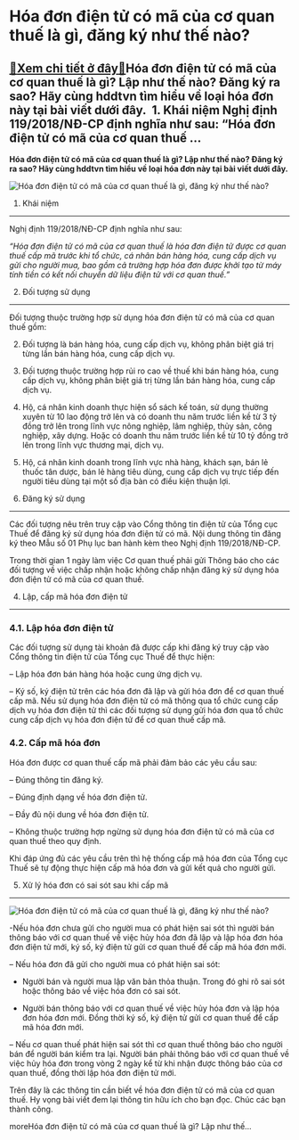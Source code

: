 Hóa đơn điện tử có mã của cơ quan thuế là gì, đăng ký như thế nào?
==================================================================

[:gift:Xem chi tiết ở đây:gift:](https://hddtvn.com/hoa-don-dien-tu-co-ma-cua-co-quan-thue-la-gi-dang-ky-nhu-the-nao/)Hóa đơn điện tử có mã của cơ quan thuế là gì? Lập như thế nào? Đăng ký ra sao? Hãy cùng hddtvn tìm hiểu về loại hóa đơn này tại bài viết dưới đây.  1. Khái niệm Nghị định 119/2018/NĐ-CP định nghĩa như sau: “Hóa đơn điện tử có mã của cơ quan thuế …
-------------------------------------------------------------------------------------------------------------------------------------------------------------------------------------------------------------------------------------------------------

**Hóa đơn điện tử có mã của cơ quan thuế là gì? Lập như thế nào? Đăng ký ra sao? Hãy cùng hddtvn tìm hiểu về loại hóa đơn này tại bài viết dưới đây.**


![Hóa đơn điện tử có mã của cơ quan thuế là gì, đăng ký như thế nào? ](https://hddtvn.com/wp-content/uploads/2021/01/Invoice-Finance-1024x683-1.jpg "Hóa đơn điện tử có mã của cơ quan thuế là gì, đăng ký như thế nào? ")


1. Khái niệm
------------


Nghị định 119/2018/NĐ-CP định nghĩa như sau:


*“Hóa đơn điện tử có mã của cơ quan thuế là hóa đơn điện tử được cơ quan thuế cấp mã trước khi tổ chức, cá nhân bán hàng hóa, cung cấp dịch vụ gửi cho người mua, bao gồm cả trường hợp hóa đơn được khởi tạo từ máy tính tiền có kết nối chuyển dữ liệu điện tử với cơ quan thuế.”*


2. Đối tượng sử dụng
--------------------


Đối tượng thuộc trường hợp sử dụng hóa đơn điện tử có mã của cơ quan thuế gồm:




2. Đối tượng là bán hàng hóa, cung cấp dịch vụ, không phân biệt giá trị từng lần bán hàng hóa, cung cấp dịch vụ.

4. Đối tượng thuộc trường hợp rủi ro cao về thuế khi bán hàng hóa, cung cấp dịch vụ, không phân biệt giá trị từng lần bán hàng hóa, cung cấp dịch vụ.

6. Hộ, cá nhân kinh doanh thực hiện sổ sách kế toán, sử dụng thường xuyên từ 10 lao động trở lên và có doanh thu năm trước liền kề từ 3 tỷ đồng trở lên trong lĩnh vực nông nghiệp, lâm nghiệp, thủy sản, công nghiệp, xây dựng. Hoặc có doanh thu năm trước liền kề từ 10 tỷ đồng trở lên trong lĩnh vực thương mại, dịch vụ.

8. Hộ, cá nhân kinh doanh trong lĩnh vực nhà hàng, khách sạn, bán lẻ thuốc tân dược, bán lẻ hàng tiêu dùng, cung cấp dịch vụ trực tiếp đến người tiêu dùng tại một số địa bàn có điều kiện thuận lợi.



3. Đăng ký sử dụng
------------------


Các đối tượng nêu trên truy cập vào Cổng thông tin điện tử của Tổng cục Thuế để đăng ký sử dụng hóa đơn điện tử có mã. Nội dung thông tin đăng ký theo Mẫu số 01 Phụ lục ban hành kèm theo Nghị định 119/2018/NĐ-CP.


Trong thời gian 1 ngày làm việc Cơ quan thuế phải gửi Thông báo cho các đối tượng về việc chấp nhận hoặc không chấp nhận đăng ký sử dụng hóa đơn điện tử có mã của cơ quan thuế.


4. Lập, cấp mã hóa đơn điện tử
------------------------------


### 4.1. Lập hóa đơn điện tử


Các đối tượng sử dụng tài khoản đã được cấp khi đăng ký truy cập vào Cổng thông tin điện tử của Tổng cục Thuế để thực hiện:  

– Lập hóa đơn bán hàng hóa hoặc cung ứng dịch vụ.  

– Ký số, ký điện tử trên các hóa đơn đã lập và gửi hóa đơn để cơ quan thuế cấp mã. Nếu sử dụng hóa đơn điện tử có mã thông qua tổ chức cung cấp dịch vụ hóa đơn điện tử thì các đối tượng sử dụng gửi hóa đơn qua tổ chức cung cấp dịch vụ hóa đơn điện tử để cơ quan thuế cấp mã.


### 4.2. Cấp mã hóa đơn


Hóa đơn được cơ quan thuế cấp mã phải đảm bảo các yêu cầu sau:  

– Đúng thông tin đăng ký.  

– Đúng định dạng về hóa đơn điện tử.  

– Đầy đủ nội dung về hóa đơn điện tử.  

– Không thuộc trường hợp ngừng sử dụng hóa đơn điện tử có mã của cơ quan thuế theo quy định.


Khi đáp ứng đủ các yêu cầu trên thì hệ thống cấp mã hóa đơn của Tổng cục Thuế sẽ tự động thực hiện cấp mã hóa đơn và gửi kết quả cho người gửi.


5. Xử lý hóa đơn có sai sót sau khi cấp mã
------------------------------------------


![Hóa đơn điện tử có mã của cơ quan thuế là gì, đăng ký như thế nào? ](https://hddtvn.com/wp-content/uploads/2021/01/group-bill.png "Hóa đơn điện tử có mã của cơ quan thuế là gì, đăng ký như thế nào? ")


-Nếu hóa đơn chưa gửi cho người mua có phát hiện sai sót thì người bán thông báo với cơ quan thuế về việc hủy hóa đơn đã lập và lập hóa đơn hóa đơn điện tử mới, ký số, ký điện tử gửi cơ quan thuế để cấp mã hóa đơn mới.


– Nếu hóa đơn đã gửi cho người mua có phát hiện sai sót:




* Người bán và người mua lập văn bản thỏa thuận. Trong đó ghi rõ sai sót hoặc thông báo về việc hóa đơn có sai sót.

* Người bán thông báo với cơ quan thuế về việc hủy hóa đơn và lập hóa đơn hóa đơn mới. Đồng thời ký số, ký điện tử gửi cơ quan thuế để cấp mã hóa đơn mới.



– Nếu cơ quan thuế phát hiện sai sót thì cơ quan thuế thông báo cho người bán để người bán kiểm tra lại. Người bán phải thông báo với cơ quan thuế về việc hủy hóa đơn trong vòng 2 ngày kể từ khi nhận được thông báo của cơ quan thuế, đồng thời lập hóa đơn điện tử mới.


Trên đây là các thông tin cần biết về hóa đơn điện tử có mã của cơ quan thuế. Hy vọng bài viết đem lại thông tin hữu ích cho bạn đọc. Chúc các bạn thành công.


moreHóa đơn điện tử có mã của cơ quan thuế là gì? Lập như thế…

